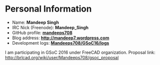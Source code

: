 # Personal Information

-   Name: **Mandeep Singh**
-   IRC Nick (Freenode): **Mandeep_Singh**
-   GitHub profile: **[mandeeps708](https://github.com/mandeeps708)**
-   Blog address: **<http://mandeep7.wordpress.com>**
-   Development logs:
    **[Mandeeps708/GSoC16/logs](Mandeeps708/GSoC16/logs.md)**

I am participating in GSoC 2016 under FreeCAD organization. Proposal
link: <http://brlcad.org/wiki/user/Mandeeps708/gsoc_proposal>
